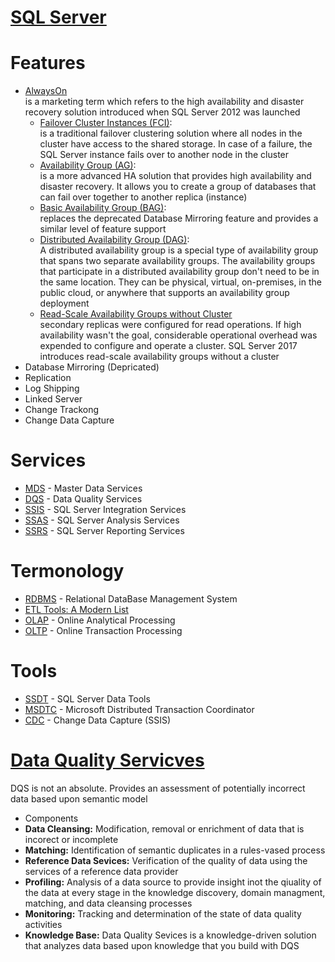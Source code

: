# [SQL Server](https://docs.microsoft.com/en-us/sql/sql-server/sql-server-technical-documentation?view=sql-server-2017)

# Features

- [AlwaysOn](https://www.mssqltips.com/sqlservertip/4717/what-is-sql-server-alwayson/) <br/>
is a marketing term which refers to the high availability and disaster recovery solution introduced when SQL Server 2012 was launched
  - [Failover Cluster Instances (FCI)](https://learn.microsoft.com/en-us/sql/sql-server/failover-clusters/windows/always-on-failover-cluster-instances-sql-server):<br/> 
is a traditional failover clustering solution where all nodes in the cluster have access to the shared storage. In case of a failure, the SQL Server instance fails over to another node in the cluster
  - [Availability Group (AG)](https://learn.microsoft.com/en-us/sql/database-engine/availability-groups/windows/overview-of-always-on-availability-groups-sql-server): <br/>
 is a more advanced HA solution that provides high availability and disaster recovery. It allows you to create a group of databases that can fail over together to another replica (instance)
  - [Basic Availability Group (BAG)](https://learn.microsoft.com/en-us/sql/database-engine/availability-groups/windows/basic-availability-groups-always-on-availability-groups?view=sql-server-ver16): <br/>
   replaces the deprecated Database Mirroring feature and provides a similar level of feature support
  - [Distributed Availability Group (DAG)](https://learn.microsoft.com/en-us/sql/database-engine/availability-groups/windows/distributed-availability-groups): <br/>
  A distributed availability group is a special type of availability group that spans two separate availability groups. The availability groups that participate in a distributed availability group don't need to be in the same location. They can be physical, virtual, on-premises, in the public cloud, or anywhere that supports an availability group deployment
  - [Read-Scale Availability Groups without Cluster](https://learn.microsoft.com/en-us/sql/database-engine/availability-groups/windows/read-scale-availability-groups?view=sql-server-ver16#read-scale-availability-groups-without-cluster) <br/>
  secondary replicas were configured for read operations. If high availability wasn't the goal, considerable operational overhead was expended to configure and operate a cluster. SQL Server 2017 introduces read-scale availability groups without a cluster
- Database Mirroring (Depricated)
- Replication
- Log Shipping
- Linked Server
- Change Trackong 
- Change Data Capture

# Services

- [MDS](https://docs.microsoft.com/en-us/sql/master-data-services/master-data-services-overview-mds?view=sql-server-2017) - Master Data Services
- [DQS](https://docs.microsoft.com/en-us/sql/data-quality-services/data-quality-services?view=sql-server-2017) - Data Quality Services
- [SSIS](https://docs.microsoft.com/en-us/sql/integration-services/sql-server-integration-services?view=sql-server-2017) - SQL Server Integration Services
- [SSAS](https://docs.microsoft.com/en-us/sql/analysis-services/analysis-services?view=sql-server-2017) - SQL Server Analysis Services 
- [SSRS](https://docs.microsoft.com/en-us/sql/reporting-services/create-deploy-and-manage-mobile-and-paginated-reports?view=sql-server-2017) - SQL Server Reporting Services


# Termonology
- [RDBMS](https://en.wikipedia.org/wiki/Relational_database_management_system) - Relational DataBase Management System
- [ETL Tools: A Modern List](https://www.alooma.com/blog/etl-tools-modern-list) 
- [OLAP](https://en.wikipedia.org/wiki/Online_analytical_processing) - Online Analytical Processing
- [OLTP](https://en.wikipedia.org/wiki/Online_transaction_processing) - Online Transaction Processing


# Tools
- [SSDT](https://docs.microsoft.com/en-us/sql/ssdt/download-sql-server-data-tools-ssdt?view=sql-server-2017) - SQL Server Data Tools
- [MSDTC](https://blogs.msdn.microsoft.com/florinlazar/2004/03/04/what-is-msdtc-and-why-do-i-need-to-care-about-it/) - Microsoft Distributed Transaction Coordinator
- [CDC](https://docs.microsoft.com/en-us/sql/integration-services/change-data-capture/change-data-capture-ssis?view=sql-server-2017) - Change Data Capture (SSIS)

# [Data Quality Servicves](https://docs.microsoft.com/en-us/sql/data-quality-services/data-quality-services?view=sql-server-2017)
DQS is not an absolute. Provides an assessment of potentially incorrect data based upon semantic model
- Components
 - **Data Cleansing:** Modification, removal or enrichment of data that is incorect or incomplete
 - **Matching:** Identification of semantic duplicates in a rules-vased process
 - **Reference Data Sevices:** Verification of the quality of data using the services of a reference data provider
 - **Profiling:** Analysis of a data source to provide insight inot the qiuality of the data at every stage in the knowledge discovery, domain managment, matching, and data cleansing processes
 - **Monitoring:** Tracking and determination of the state of data quality activities
 - **Knowledge Base:** Data Quality Sevices is a knowledge-driven solution that analyzes data based upon knowledge that you build with DQS
 